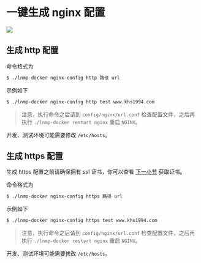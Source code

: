 # 一键生成 nginx 配置

[![](https://img.shields.io/badge/AD-%E8%85%BE%E8%AE%AF%E4%BA%91%E5%AE%B9%E5%99%A8%E6%9C%8D%E5%8A%A1-blue.svg)](https://cloud.tencent.com/redirect.php?redirect=10058&cps_key=3a5255852d5db99dcd5da4c72f05df61)

## 生成 http 配置

命令格式为

```bash
$ ./lnmp-docker nginx-config http 路径 url
```

示例如下

```bash
$ ./lnmp-docker nginx-config http test www.khs1994.com
```

>注意，执行命令之后请到 `config/nginx/url.conf` 检查配置文件，之后再执行 `./lnmp-docker restart nginx` 重启 `NGINX`。

开发、测试环境可能需要修改 `/etc/hosts`。

## 生成 https 配置

生成 https 配置之前请确保拥有 ssl 证书，你可以查看 [下一小节](nginx-with-https.md) 获取证书。

命令格式为

```bash
$ ./lnmp-docker nginx-config https 路径 url
```

示例如下

```bash
$ ./lnmp-docker nginx-config https test www.khs1994.com
```

>注意，执行命令之后请到 `config/nginx/url.conf` 检查配置文件，之后再执行 `./lnmp-docker restart nginx` 重启 `NGINX`。

开发、测试环境可能需要修改 `/etc/hosts`。
